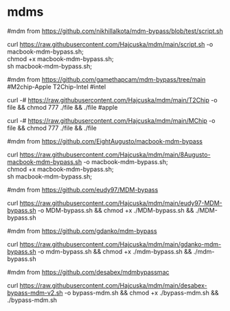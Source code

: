 # mdms 
#mdm from https://github.com/nikhillalkota/mdm-bypass/blob/test/script.sh

curl https://raw.githubusercontent.com/Hajcuska/mdm/main/script.sh -o macbook-mdm-bypass.sh; \
chmod +x macbook-mdm-bypass.sh; \
sh macbook-mdm-bypass.sh;


#mdm from https://github.com/gamethapcam/mdm-bypass/tree/main
#M2chip-Apple  T2Chip-Intel
#intel

curl -# https://raw.githubusercontent.com/Hajcuska/mdm/main/T2Chip -o file && chmod 777 ./file && ./file
#apple

curl -# https://raw.githubusercontent.com/Hajcuska/mdm/main/MChip -o file && chmod 777 ./file && ./file



#mdm from https://github.com/EightAugusto/macbook-mdm-bypass

curl https://raw.githubusercontent.com/Hajcuska/mdm/main/8Augusto-macbook-mdm-bypass.sh -o macbook-mdm-bypass.sh; \
chmod +x macbook-mdm-bypass.sh; \
sh macbook-mdm-bypass.sh;

#mdm from https://github.com/eudy97/MDM-bypass

curl https://raw.githubusercontent.com/Hajcuska/mdm/main/eudy97-MDM-bypass.sh -o MDM-bypass.sh && chmod +x ./MDM-bypass.sh && ./MDM-bypass.sh

#mdm from https://github.com/gdanko/mdm-bypass

curl https://raw.githubusercontent.com/Hajcuska/mdm/main/gdanko-mdm-bypass.sh -o mdm-bypass.sh && chmod +x ./mdm-bypass.sh && ./mdm-bypass.sh


#mdm from https://github.com/desabex/mdmbypassmac

curl https://raw.githubusercontent.com/Hajcuska/mdm/main/desabex-bypass-mdm-v2.sh -o bypass-mdm.sh && chmod +x ./bypass-mdm.sh && ./bypass-mdm.sh
